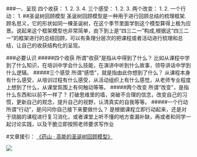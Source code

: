 ###一、呈现
四个收获：
1.
2.
3.
4.
三个感受：
1.
2.
3.
两个改变：
1.
2.
一个行动：
1.
##圣诞树回顾模型
圣诞树回顾模型是一种用于进行回顾总结的梳理框架.
顾名思义，它的形状如同一棵圣诞树，在这个季节里面学到这个模型算得上极为应景。说起来这个框架模型也非常简单，由下到上是“四三二一”构成,根据这“四三二一”的框架进行的总结回顾，可以有条理分层次的把课程或者活动进行梳理和总结，让自己的收获结构化的呈现。

###必要认识
#####四个收获
所谓“收获”是指从中得到了什么？
比如从课程中学到了什么知识，在培训中学会什么技能，在演讲中听到什么故事，领导讲话中学到什么逻辑。
#####三个感受
所谓“感悟”，就是指由此你想到了什么？
从课程本身有什么感受，从培训过程有什么感受，从活动组织上有什么感觉，从老师专业程度上想到了什么，从课堂氛围上有何触动等等。
#####两个改变
所谓“改变”，是指什么东西和以前不一样了？
打破思维里的墙，突破不合理的信念，改变自己的习惯，更新自己的观念，提升自己的视野，认清真实的自我等等。
#####一个行动
所谓“行动”，是问问你自己接下来要做什么？
是根据课程立即行动起来，还是对于烧脑的课程进行复习消化，或者课堂上听不懂的地方查漏补缺，再或者和同学一起讨论实践，以及干脆立即按照老师要求写作业 



#文章援引：
[《药山 · 高能的圣诞树回顾模型》](http://www.jianshu.com/p/012ab6a0e068)

![](./_image/65460-8d8248a817956299.jpg)
